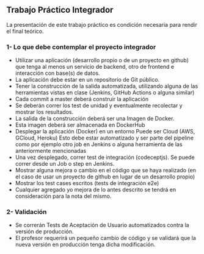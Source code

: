 ## Trabajo Práctico Integrador

La presentación de este trabajo práctico es condición necesaria para rendir el final teórico.


### 1- Lo que debe contemplar el proyecto integrador

-	Utilizar una aplicación (desarrollo propio o de un proyecto en github) que tenga al menos un servicio de backend, otro de frontend e interacción con base(s) de datos.
-	La aplicación debe estar en un repositorio de Git público.
-	Tener la construcción de la salida automatizada, utilizando alguna de las herramientas vistas en clase (Jenkins, GitHub Actions o alguna similar)
-	Cada commit a master deberá construir la aplicación
-	Se deberán correr los test de unidad y eventualmente recolectar y mostrar los resultados.
-	La salida de la construcción deberá ser una Imagen de Docker.
-	Esta imagen deberá ser almacenada en DockerHub
-	Desplegar la aplicación (Docker) en un entorno	Puede ser Cloud (AWS, GCloud, Heroku)	Esto debe estar automatizado y ser parte del pipeline como por ejemplo otro job en Jenkins o alguna herramienta de las anteriormente mencionadas
-	Una vez desplegado, correr test de integración (codeceptjs). Se puede correr desde un Job o step en Jenkins. 
-	Mostrar alguna mejora o cambio en el código que se haya realizado (en el caso de usar un proyecto de github en lugar de un desarrollo propio)
-	Mostrar los test cases escritos (tests de integración e2e)
-	Cualquier agregado yo mejora de lo antes descrito se tendrá en consideración para la nota del mismo.

### 2- Validación

- Se correrán Tests de Aceptación de Usuario automatizados contra la versión de producción.
- El profesor requerirá un pequeño cambio de código y se validará que la nueva versión en producción tenga dicha modificación.